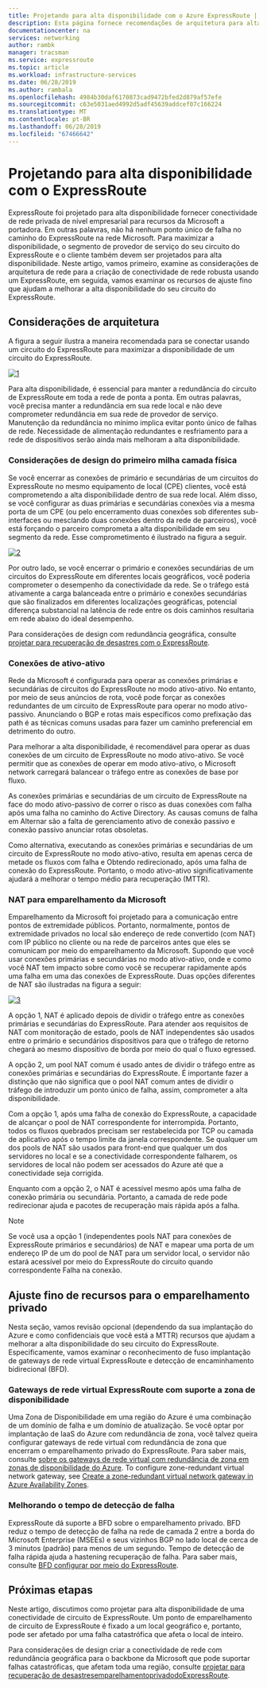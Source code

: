 ```yaml
---
title: Projetando para alta disponibilidade com o Azure ExpressRoute | Microsoft Docs
description: Esta página fornece recomendações de arquitetura para alta disponibilidade ao usar o Azure ExpressRoute.
documentationcenter: na
services: networking
author: rambk
manager: tracsman
ms.service: expressroute
ms.topic: article
ms.workload: infrastructure-services
ms.date: 06/28/2019
ms.author: rambala
ms.openlocfilehash: 4984b30daf6170873cad9472bfed2d879af57efe
ms.sourcegitcommit: c63e5031aed4992d5adf45639addcef07c166224
ms.translationtype: MT
ms.contentlocale: pt-BR
ms.lasthandoff: 06/28/2019
ms.locfileid: "67466642"
---
```

# <a name="designing-for-high-availability-with-expressroute"></a>Projetando para alta disponibilidade com o ExpressRoute

ExpressRoute foi projetado para alta disponibilidade fornecer conectividade de rede privada de nível empresarial para recursos da Microsoft a portadora. Em outras palavras, não há nenhum ponto único de falha no caminho do ExpressRoute na rede Microsoft. Para maximizar a disponibilidade, o segmento de provedor de serviço do seu circuito do ExpressRoute e o cliente também devem ser projetados para alta disponibilidade. Neste artigo, vamos primeiro, examine as considerações de arquitetura de rede para a criação de conectividade de rede robusta usando um ExpressRoute, em seguida, vamos examinar os recursos de ajuste fino que ajudam a melhorar a alta disponibilidade do seu circuito do ExpressRoute.


## <a name="architecture-considerations"></a>Considerações de arquitetura

A figura a seguir ilustra a maneira recomendada para se conectar usando um circuito do ExpressRoute para maximizar a disponibilidade de um circuito do ExpressRoute.

 [![1]][1]

Para alta disponibilidade, é essencial para manter a redundância do circuito de ExpressRoute em toda a rede de ponta a ponta. Em outras palavras, você precisa manter a redundância em sua rede local e não deve comprometer redundância em sua rede de provedor de serviço. Manutenção da redundância no mínimo implica evitar ponto único de falhas de rede. Necessidade de alimentação redundantes e resfriamento para a rede de dispositivos serão ainda mais melhoram a alta disponibilidade.

### <a name="first-mile-physical-layer-design-considerations"></a>Considerações de design do primeiro milha camada física

 Se você encerrar as conexões de primário e secundárias de um circuitos do ExpressRoute no mesmo equipamento de local (CPE) clientes, você está comprometendo a alta disponibilidade dentro de sua rede local. Além disso, se você configurar as duas primárias e secundárias conexões via a mesma porta de um CPE (ou pelo encerramento duas conexões sob diferentes sub-interfaces ou mesclando duas conexões dentro da rede de parceiros), você está forçando o parceiro comprometa a alta disponibilidade em seu segmento da rede. Esse comprometimento é ilustrado na figura a seguir.

[![2]][2]

Por outro lado, se você encerrar o primário e conexões secundárias de um circuitos do ExpressRoute em diferentes locais geográficos, você poderia comprometer o desempenho da conectividade da rede. Se o tráfego está ativamente a carga balanceada entre o primário e conexões secundárias que são finalizados em diferentes localizações geográficas, potencial diferença substancial na latência de rede entre os dois caminhos resultaria em rede abaixo do ideal desempenho. 

Para considerações de design com redundância geográfica, consulte [projetar para recuperação de desastres com o ExpressRoute][DR].

### <a name="active-active-connections"></a>Conexões de ativo-ativo

Rede da Microsoft é configurada para operar as conexões primárias e secundárias de circuitos do ExpressRoute no modo ativo-ativo. No entanto, por meio de seus anúncios de rota, você pode forçar as conexões redundantes de um circuito de ExpressRoute para operar no modo ativo-passivo. Anunciando o BGP e rotas mais específicos como prefixação das path é as técnicas comuns usadas para fazer um caminho preferencial em detrimento do outro.

Para melhorar a alta disponibilidade, é recomendável para operar as duas conexões de um circuito de ExpressRoute no modo ativo-ativo. Se você permitir que as conexões de operar em modo ativo-ativo, o Microsoft network carregará balancear o tráfego entre as conexões de base por fluxo.

As conexões primárias e secundárias de um circuito de ExpressRoute na face do modo ativo-passivo de correr o risco as duas conexões com falha após uma falha no caminho do Active Directory. As causas comuns de falha em Alternar são a falta de gerenciamento ativo de conexão passivo e conexão passivo anunciar rotas obsoletas.

Como alternativa, executando as conexões primárias e secundárias de um circuito de ExpressRoute no modo ativo-ativo, resulta em apenas cerca de metade os fluxos com falha e Obtendo redirecionado, após uma falha de conexão do ExpressRoute. Portanto, o modo ativo-ativo significativamente ajudará a melhorar o tempo médio para recuperação (MTTR).

### <a name="nat-for-microsoft-peering"></a>NAT para emparelhamento da Microsoft 

Emparelhamento da Microsoft foi projetado para a comunicação entre pontos de extremidade públicos. Portanto, normalmente, pontos de extremidade privados no local são endereço de rede convertido (com NAT) com IP público no cliente ou na rede de parceiros antes que eles se comunicam por meio do emparelhamento da Microsoft. Supondo que você usar conexões primárias e secundárias no modo ativo-ativo, onde e como você NAT tem impacto sobre como você se recuperar rapidamente após uma falha em uma das conexões de ExpressRoute. Duas opções diferentes de NAT são ilustradas na figura a seguir:

[![3]][3]

A opção 1, NAT é aplicado depois de dividir o tráfego entre as conexões primárias e secundárias do ExpressRoute. Para atender aos requisitos de NAT com monitoração de estado, pools de NAT independentes são usados entre o primário e secundários dispositivos para que o tráfego de retorno chegará ao mesmo dispositivo de borda por meio do qual o fluxo egressed.

A opção 2, um pool NAT comum é usado antes de dividir o tráfego entre as conexões primárias e secundárias do ExpressRoute. É importante fazer a distinção que não significa que o pool NAT comum antes de dividir o tráfego de introduzir um ponto único de falha, assim, comprometer a alta disponibilidade.

Com a opção 1, após uma falha de conexão do ExpressRoute, a capacidade de alcançar o pool de NAT correspondente for interrompida. Portanto, todos os fluxos quebrados precisam ser restabelecida por TCP ou camada de aplicativo após o tempo limite da janela correspondente. Se qualquer um dos pools de NAT são usados para front-end que qualquer um dos servidores no local e se a conectividade correspondente falharem, os servidores de local não podem ser acessados do Azure até que a conectividade seja corrigida.

Enquanto com a opção 2, o NAT é acessível mesmo após uma falha de conexão primária ou secundária. Portanto, a camada de rede pode redirecionar ajuda e pacotes de recuperação mais rápida após a falha. 

> [!NOTE]
> Se você usa a opção 1 (independentes pools NAT para conexões de ExpressRoute primários e secundários) de NAT e mapear uma porta de um endereço IP de um do pool de NAT para um servidor local, o servidor não estará acessível por meio do ExpressRoute do circuito quando correspondente Falha na conexão.
> 

## <a name="fine-tuning-features-for-private-peering"></a>Ajuste fino de recursos para o emparelhamento privado

Nesta seção, vamos revisão opcional (dependendo da sua implantação do Azure e como confidenciais que você está a MTTR) recursos que ajudam a melhorar a alta disponibilidade do seu circuito do ExpressRoute. Especificamente, vamos examinar o reconhecimento de fuso implantação de gateways de rede virtual ExpressRoute e detecção de encaminhamento bidirecional (BFD).

### <a name="availability-zone-aware-expressroute-virtual-network-gateways"></a>Gateways de rede virtual ExpressRoute com suporte a zona de disponibilidade

Uma Zona de Disponibilidade em uma região do Azure é uma combinação de um domínio de falha e um domínio de atualização. Se você optar por implantação de IaaS do Azure com redundância de zona, você talvez queira configurar gateways de rede virtual com redundância de zona que encerram o emparelhamento privado do ExpressRoute. Para saber mais, consulte [sobre os gateways de rede virtual com redundância de zona em zonas de disponibilidade do Azure][zone redundant vgw]. To configure zone-redundant virtual network gateway, see [Create a zone-redundant virtual network gateway in Azure Availability Zones][conf zone redundant vgw].

### <a name="improving-failure-detection-time"></a>Melhorando o tempo de detecção de falha

ExpressRoute dá suporte a BFD sobre o emparelhamento privado. BFD reduz o tempo de detecção de falha na rede de camada 2 entre a borda do Microsoft Enterprise (MSEEs) e seus vizinhos BGP no lado local de cerca de 3 minutos (padrão) para menos de um segundo. Tempo de detecção de falha rápida ajuda a hastening recuperação de falha. Para saber mais, consulte [BFD configurar por meio do ExpressRoute][BFD].

## <a name="next-steps"></a>Próximas etapas

Neste artigo, discutimos como projetar para alta disponibilidade de uma conectividade de circuito de ExpressRoute. Um ponto de emparelhamento de circuito de ExpressRoute é fixado a um local geográfico e, portanto, pode ser afetado por uma falha catastrófica que afeta o local de inteiro. 

Para considerações de design criar a conectividade de rede com redundância geográfica para o backbone da Microsoft que pode suportar falhas catastróficas, que afetam toda uma região, consulte [projetar para recuperação de desastresemparelhamentoprivadodoExpressRoute][DR].

<!--Image References-->
[1]: ./media/designing-for-high-availability-with-expressroute/exr-reco.png "recomendado a maneira de se conectar usando o ExpressRoute"
[2]: ./media/designing-for-high-availability-with-expressroute/suboptimal-lastmile-connectivity.png "Suboptimal conectividade de última milha"
[3]: ./media/designing-for-high-availability-with-expressroute/nat-options.png "opções de NAT"


<!--Link References-->
[zone redundant vgw]: https://docs.microsoft.com/azure/vpn-gateway/about-zone-redundant-vnet-gateways
[conf zone redundant vgw]: https://docs.microsoft.com/azure/vpn-gateway/create-zone-redundant-vnet-gateway
[Configure Global Reach]: https://docs.microsoft.com/azure/expressroute/expressroute-howto-set-global-reach
[BFD]: https://docs.microsoft.com/azure/expressroute/expressroute-bfd
[DR]: https://docs.microsoft.com/azure/expressroute/designing-for-disaster-recovery-with-expressroute-privatepeering




